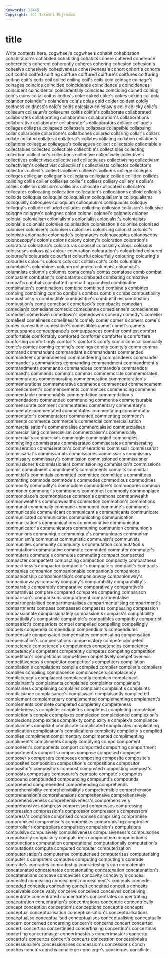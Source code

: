 ```yaml
---
Keywords: 32445 
Copyright: (C) Takeshi Fujisawa
---
```


# title

Write contents here.
 cogwheel's cogwheels cohabit cohabitation
cohabitation's cohabited cohabiting cohabits cohere cohered coherence coherence's coherent coherently
coheres cohering cohesion cohesion's cohesive cohesively cohesiveness cohesiveness's cohort cohort's
cohorts coif coifed coiffed coiffing coiffure coiffured coiffure's coiffures coiffuring
coifing coif's coifs coil coiled coiling coil's coils coin coinage
coinage's coinages coincide coincided coincidence coincidence's coincidences coincident coincidental coincidentally
coincides coinciding coined coining coin's coins coital coitus coitus's coke
coked coke's cokes coking col cola colander colander's colanders cola's
colas cold colder coldest coldly coldness coldness's cold's colds coleslaw
coleslaw's colic colicky colic's coliseum coliseum's coliseums colitis colitis's collaborate
collaborated collaborates collaborating collaboration collaboration's collaborations collaborative collaborator collaborator's collaborators
collage collage's collages collapse collapsed collapse's collapses collapsible collapsing collar
collarbone collarbone's collarbones collared collaring collar's collars collate collated collateral
collateral's collates collating collation collation's collations colleague colleague's colleagues collect
collectable collectable's collectables collected collectible collectible's collectibles collecting collection collection's
collections collective collectively collective's collectives collectivise collectivised collectivises collectivising collectivism
collectivism's collectivist collectivist's collectivists collector collector's collectors collect's collects colleen
colleen's colleens college college's colleges collegian collegian's collegians collegiate collide
collided collides colliding collie collier collieries collier's colliers colliery colliery's
collie's collies collision collision's collisions collocate collocated collocate's collocates collocating
collocation collocation's collocations colloid colloid's colloids colloquia colloquial colloquialism colloquialism's
colloquialisms colloquially colloquies colloquium colloquium's colloquiums colloquy colloquy's collude colluded
colludes colluding collusion collusion's collusive cologne cologne's colognes colon colonel
colonel's colonels colones colonial colonialism colonialism's colonialist colonialist's colonialists colonial's
colonials colonies colonisation colonisation's colonise colonised coloniser coloniser's colonisers colonises
colonising colonist colonist's colonists colonnade colonnade's colonnades colonoscopies colonoscopy colonoscopy's
colon's colons colony colony's coloration coloration's coloratura coloratura's coloraturas colossal
colossally colossi colossus colossuses colossus's colour colouration colouration's colourblind coloured
coloured's coloureds colourfast colourful colourfully colouring colouring's colourless colour's colours
cols colt coltish colt's colts columbine columbine's columbines column columned
columnist columnist's columnists column's columns coma coma's comas comatose comb
combat combatant combatant's combatants combated combating combative combat's combats combatted
combatting combed combination combination's combinations combine combined combine's combines combing
combining combo combo's combos comb's combs combustibility combustibility's combustible combustible's
combustibles combustion combustion's come comeback comeback's comebacks comedian comedian's comedians
comedic comedienne comedienne's comediennes comedies comedown comedown's comedowns comedy comedy's
comelier comeliest comeliness comeliness's comely comer comer's comers come's comes
comestible comestible's comestibles comet comet's comets comeuppance comeuppance's comeuppances comfier
comfiest comfort comfortable comfortably comforted comforter comforter's comforters comforting comfortingly
comfort's comforts comfy comic comical comically comic's comics coming coming's
comings comity comity's comm comma command commandant commandant's commandants commanded
commandeer commandeered commandeering commandeers commander commander's commanders commanding commandment commandment's
commandments commando commandoes commando's commandos command's commands comma's commas commemorate
commemorated commemorates commemorating commemoration commemoration's commemorations commemorative commence commenced commencement
commencement's commencements commences commencing commend commendable commendably commendation commendation's commendations
commended commending commends commensurable commensurate comment commentaries commentary commentary's commentate
commentated commentates commentating commentator commentator's commentators commented commenting comment's comments
commerce commerce's commercial commercialisation commercialisation's commercialise commercialised commercialises commercialising commercialism
commercialism's commercially commercial's commercials commingle commingled commingles commingling commiserate commiserated
commiserates commiserating commiseration commiseration's commiserations commissar commissariat commissariat's commissariats commissaries
commissar's commissars commissary commissary's commission commissioned commissioner commissioner's commissioners commissioning
commission's commissions commit commitment commitment's commitments commits committal committal's committals
committed committee committee's committees committing commode commode's commodes commodious commodities
commodity commodity's commodore commodore's commodores common commoner commoner's commoners commonest
commonly commonplace commonplace's commonplaces common's commons commonwealth commonwealth's commonwealths commotion
commotion's commotions communal communally commune communed commune's communes communicable communicant
communicant's communicants communicate communicated communicates communicating communication communication's communications communicative
communicator communicator's communicators communing communion communion's communions communique communique's communiques
communism communism's communist communistic communist's communists communities community community's commutation
commutation's commutations commutative commute commuted commuter commuter's commuters commute's commutes
commuting compact compacted compacter compactest compacting compaction compactly compactness compactness's
compactor compactor's compactors compact's compacts companies companion companionable companion's companions
companionship companionship's companionway companionway's companionways company company's comparability comparability's comparable
comparably comparative comparatively comparative's comparatives compare compared compares comparing comparison
comparison's comparisons compartment compartmentalise compartmentalised compartmentalises compartmentalising compartment's compartments compass
compassed compasses compassing compassion compassionate compassionately compassion's compass's compatibility compatibility's
compatible compatible's compatibles compatibly compatriot compatriot's compatriots compel compelled compelling
compellingly compels compendia compendium compendium's compendiums compensate compensated compensates compensating
compensation compensation's compensations compensatory compete competed competence competence's competences competencies
competency competency's competent competently competes competing competition competition's competitions competitive
competitively competitiveness competitiveness's competitor competitor's competitors compilation compilation's compilations compile
compiled compiler compiler's compilers compiles compiling complacence complacence's complacency complacency's
complacent complacently complain complainant complainant's complainants complained complainer complainer's complainers
complaining complains complaint complaint's complaints complaisance complaisance's complaisant complaisantly complected
complement complementary complemented complementing complement's complements complete completed completely completeness
completeness's completer completes completest completing completion completion's complex complexes complexion
complexioned complexion's complexions complexities complexity complexity's complex's compliance compliance's compliant
complicate complicated complicates complicating complication complication's complications complicity complicity's complied
complies compliment complimentary complimented complimenting compliment's compliments comply complying compo
component component's components comport comported comporting comportment comportment's comports compos
compose composed composer composer's composers composes composing composite composite's composites
composition composition's compositions compositor compositor's compositors compost composted composting compost's
composts composure composure's compote compote's compotes compound compounded compounding compound's
compounds comprehend comprehended comprehending comprehends comprehensibility comprehensibility's comprehensible comprehension comprehension's
comprehensions comprehensive comprehensively comprehensiveness comprehensiveness's comprehensive's comprehensives compress compressed compresses
compressing compression compression's compressor compressor's compressors compress's comprise comprised comprises
comprising compromise compromised compromise's compromises compromising comptroller comptroller's comptrollers compulsion
compulsion's compulsions compulsive compulsively compulsiveness compulsiveness's compulsories compulsorily compulsory compulsory's
compunction compunction's compunctions computation computational computationally computation's computations compute computed
computer computerisation computerisation's computerise computerised computerises computerising computer's computers computes
computing computing's comrade comrade's comrades comradeship comradeship's con concatenate concatenated
concatenates concatenating concatenation concatenation's concatenations concave concavities concavity concavity's conceal
concealed concealing concealment concealment's conceals concede conceded concedes conceding conceit
conceited conceit's conceits conceivable conceivably conceive conceived conceives conceiving concentrate
concentrated concentrate's concentrates concentrating concentration concentration's concentrations concentric concentrically concept
conception conception's conceptions concept's concepts conceptual conceptualisation conceptualisation's conceptualisations conceptualise
conceptualised conceptualises conceptualising conceptually concern concerned concerning concern's concerns concert
concerted concerti concertina concertinaed concertinaing concertina's concertinas concerting concertmaster concertmaster's
concertmasters concerto concerto's concertos concert's concerts concession concessionaire concessionaire's concessionaires
concession's concessions conch conches conch's conchs concierge concierge's concierges conciliate
